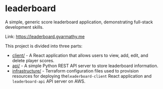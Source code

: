 # leaderboard

A simple, generic score leaderboard application, demonstrating full-stack 
development skills.

Link: https://leaderboard.gyarmathy.me

This project is divided into three parts:
- [client/](client/README.md) - A React application that allows users to view, 
add, edit, and delete player scores.
- [api/](api/README.md) - A simple Python REST API server to store leaderboard 
information.
- [infrastructure/](infrastructure/README.md) - Terraform configuration files 
used to provision resources for deploying the`leaderboard-client` React 
application and `leaderboard-api` API server on AWS.
